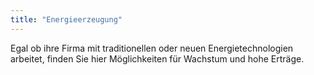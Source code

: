 ```yaml
---
title: "Energieerzeugung"
---
```


Egal ob ihre Firma mit traditionellen oder neuen Energietechnologien arbeitet, finden Sie hier Möglichkeiten für Wachstum und hohe Erträge.
